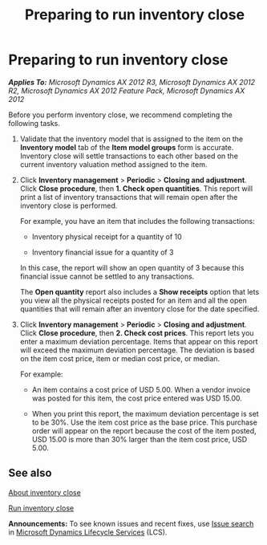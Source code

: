 ﻿---
title: Preparing to run inventory close
TOCTitle: Preparing to run inventory close
ms:assetid: e0268068-6780-4060-93f9-791a83ae92ea
ms:mtpsurl: https://technet.microsoft.com/en-us/library/Gg243205(v=AX.60)
ms:contentKeyID: 36059703
ms.date: 04/18/2014
mtps_version: v=AX.60
---

# Preparing to run inventory close 


_**Applies To:** Microsoft Dynamics AX 2012 R3, Microsoft Dynamics AX 2012 R2, Microsoft Dynamics AX 2012 Feature Pack, Microsoft Dynamics AX 2012_

Before you perform inventory close, we recommend completing the following tasks.

1.  Validate that the inventory model that is assigned to the item on the **Inventory model** tab of the **Item model groups** form is accurate. Inventory close will settle transactions to each other based on the current inventory valuation method assigned to the item.

2.  Click **Inventory management** \> **Periodic** \> **Closing and adjustment**. Click **Close procedure**, then **1. Check open quantities**. This report will print a list of inventory transactions that will remain open after the inventory close is performed.
    
    For example, you have an item that includes the following transactions:
    
      - Inventory physical receipt for a quantity of 10
    
      - Inventory financial issue for a quantity of 3
    
    In this case, the report will show an open quantity of 3 because this financial issue cannot be settled to any transactions.
    
    The **Open quantity** report also includes a **Show receipts** option that lets you view all the physical receipts posted for an item and all the open quantities that will remain after an inventory close for the date specified.

3.  Click **Inventory management** \> **Periodic** \> **Closing and adjustment**. Click **Close procedure**, then **2. Check cost prices**. This report lets you enter a maximum deviation percentage. Items that appear on this report will exceed the maximum deviation percentage. The deviation is based on the item cost price, item or median cost price, or median.
    
    For example:
    
      - An item contains a cost price of USD 5.00. When a vendor invoice was posted for this item, the cost price entered was USD 15.00.
    
      - When you print this report, the maximum deviation percentage is set to be 30%. Use the item cost price as the base price. This purchase order will appear on the report because the cost of the item posted, USD 15.00 is more than 30% larger than the item cost price, USD 5.00.

## See also

[About inventory close](about-inventory-close.md)

[Run inventory close](run-inventory-close.md)

  
**Announcements:** To see known issues and recent fixes, use [Issue search](http://go.microsoft.com/fwlink/?linkid=389258) in [Microsoft Dynamics Lifecycle Services](http://go.microsoft.com/fwlink/?linkid=306505) (LCS).

